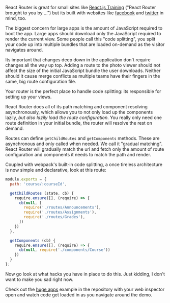 React Router is great for small sites like [React.js
Training][shameless] ("React Router brought to you by ...") but its
built with websites like [facebook][fb] and [twitter][t] in mind, too.

The biggest concern for large apps is the amount of JavaScript required
to boot the app. Large apps should download only the JavaScript required
to render the current view. Some people call this "code splitting", you
split your code up into multiple bundles that are loaded on-demand as
the visitor navigates around.

Its important that changes deep down in the application don't require
changes all the way up top. Adding a route to the photo viewer should
not affect the size of the initial JavaScript bundle the user downloads.
Neither should it cause merge conflicts as multiple teams have their
fingers in the same, big route configuration file.

Your router is the perfect place to handle code splitting: its
responsible for setting up your views.

React Router does all of its path matching and component resolving
asynchronously, which allows you to not only load up the components
lazily, *but also lazily load the route configuration*. You really only
need one route definition in your initial bundle, the router will
resolve the rest on demand.

Routes can define `getChildRoutes` and `getComponents` methods. These
are asynchronous and only called when needed. We call it "gradual
matching". React Router will gradually match the url and fetch only the
amount of route configuration and components it needs to match the path
and render.

Coupled with webpack's built-in code splitting, a once tireless
architecture is now simple and declarative, look at this
route:

```js
module.exports = {
  path: 'course/:courseId',

  getChildRoutes (state, cb) {
    require.ensure([], (require) => {
      cb(null, [
        require('./routes/Announcements'),
        require('./routes/Assignments'),
        require('./routes/Grades'),
      ])
    })
  },

  getComponents (cb) {
    require.ensure([], (require) => {
      cb(null, require('./components/Course'))
    })
  }
};
```

Now go look at what hacks you have in place to do this. Just kidding, I
don't want to make you sad right now.

Check out the [huge apps][huge] example in the repository with your web
inspector open and watch code get loaded in as you navigate around the
demo.

  [shameless]:https://reactjs-training.com
  [fb]:http://facebook.com
  [t]:http://twitter.com
  [huge]:https://github.com/rackt/react-router/tree/master/examples

